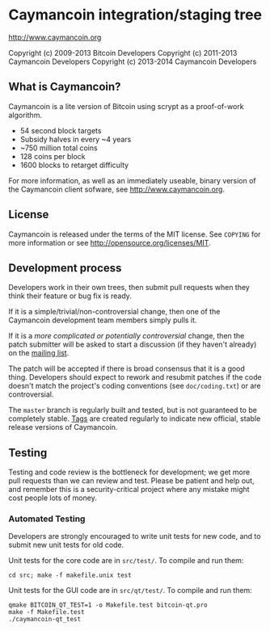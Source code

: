 Caymancoin integration/staging tree
================================

http://www.caymancoin.org

Copyright (c) 2009-2013 Bitcoin Developers
Copyright (c) 2011-2013 Caymancoin Developers
Copyright (c) 2013-2014 Caymancoin Developers

What is Caymancoin?
----------------

Caymancoin is a lite version of Bitcoin using scrypt as a proof-of-work algorithm.
 - 54 second block targets
 - Subsidy halves in every ~4 years
 - ~750 million total coins
 - 128 coins per block
 - 1600 blocks to retarget difficulty

For more information, as well as an immediately useable, binary version of
the Caymancoin client sofware, see http://www.caymancoin.org.

License
-------

Caymancoin is released under the terms of the MIT license. See `COPYING` for more
information or see http://opensource.org/licenses/MIT.

Development process
-------------------

Developers work in their own trees, then submit pull requests when they think
their feature or bug fix is ready.

If it is a simple/trivial/non-controversial change, then one of the Caymancoin
development team members simply pulls it.

If it is a *more complicated or potentially controversial* change, then the patch
submitter will be asked to start a discussion (if they haven't already) on the
[mailing list](http://sourceforge.net/mailarchive/forum.php?forum_name=bitcoin-development).

The patch will be accepted if there is broad consensus that it is a good thing.
Developers should expect to rework and resubmit patches if the code doesn't
match the project's coding conventions (see `doc/coding.txt`) or are
controversial.

The `master` branch is regularly built and tested, but is not guaranteed to be
completely stable. [Tags](https://github.com/bitcoin/bitcoin/tags) are created
regularly to indicate new official, stable release versions of Caymancoin.

Testing
-------

Testing and code review is the bottleneck for development; we get more pull
requests than we can review and test. Please be patient and help out, and
remember this is a security-critical project where any mistake might cost people
lots of money.

### Automated Testing

Developers are strongly encouraged to write unit tests for new code, and to
submit new unit tests for old code.

Unit tests for the core code are in `src/test/`. To compile and run them:

    cd src; make -f makefile.unix test

Unit tests for the GUI code are in `src/qt/test/`. To compile and run them:

    qmake BITCOIN_QT_TEST=1 -o Makefile.test bitcoin-qt.pro
    make -f Makefile.test
    ./caymancoin-qt_test

